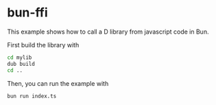 # bun-ffi

This example shows how to call a D library from javascript code in Bun.

First build the library with

```bash
cd mylib
dub build
cd ..
```

Then, you can run the example with

```bash
bun run index.ts
```

